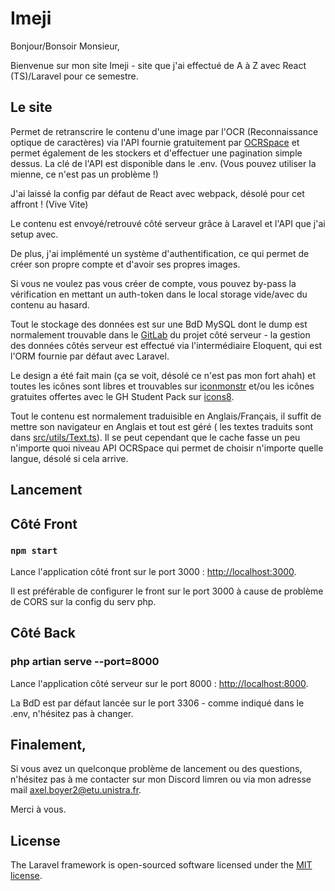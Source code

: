 # Imeji

Bonjour/Bonsoir Monsieur,

Bienvenue sur mon site Imeji - site que j'ai effectué de A à Z avec React (TS)/Laravel pour ce semestre.

## Le site
Permet de retranscrire le contenu d'une image par l'OCR (Reconnaissance optique de caractères) via l'API fournie gratuitement par [OCRSpace](https://ocr.space/OCRAPI) et permet également de les stockers et d'effectuer une pagination simple dessus. La clé de l'API est disponible dans le .env. (Vous pouvez utiliser la mienne, ce n'est pas un problème !)

J'ai laissé la config par défaut de React avec webpack, désolé pour cet affront ! (Vive Vite)

Le contenu est envoyé/retrouvé côté serveur grâce à Laravel et l'API que j'ai setup avec.

De plus, j'ai implémenté un système d'authentification, ce qui permet de créer son propre compte et d'avoir ses propres images.

Si vous ne voulez pas vous créer de compte, vous pouvez by-pass la vérification en mettant un auth-token dans le local storage vide/avec du contenu au hasard. 

Tout le stockage des données est sur une BdD MySQL dont le dump est normalement trouvable dans le [GitLab](https://gitlab.unistra.fr/imeji/imejiback) du projet côté serveur - la gestion des données côtés serveur est effectué via l'intermédiaire Eloquent, qui est l'ORM fournie par défaut avec Laravel.

Le design a été fait main (ça se voit, désolé ce n'est pas mon fort ahah) et toutes les icônes sont libres et trouvables sur [iconmonstr](https://iconmonstr.com/) et/ou les icônes gratuites offertes avec le GH Student Pack sur [icons8](https://icones8.fr/).

Tout le contenu est normalement traduisible en Anglais/Français, il suffit de mettre son navigateur en Anglais et tout est géré ( les textes traduits sont dans [src/utils/Text.ts]()).
Il se peut cependant que le cache fasse un peu n'importe quoi niveau API OCRSpace qui permet de choisir n'importe quelle langue, désolé si cela arrive.

## Lancement

## Côté Front

### `npm start`

Lance l'application côté front sur le port 3000 :
[http://localhost:3000](http://localhost:3000).

 Il est préférable de configurer le front sur le port 3000 à cause de problème de CORS sur la config du serv php.


## Côté Back

### php artian serve --port=8000

Lance l'application côté serveur sur le port 8000 :
[http://localhost:8000](http://localhost:8000).

La BdD est par défaut lancée sur le port 3306 - comme indiqué dans le .env, n'hésitez pas à changer.



## Finalement,

Si vous avez un quelconque problème de lancement ou des questions, n'hésitez pas à me contacter sur mon Discord limren ou via mon adresse mail axel.boyer2@etu.unistra.fr.

Merci à vous.

## License

The Laravel framework is open-sourced software licensed under the [MIT license](https://opensource.org/licenses/MIT).
